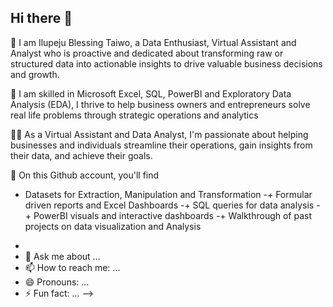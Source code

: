 ## Hi there 👋
🤗 I am Ilupeju Blessing Taiwo, a Data Enthusiast, Virtual Assistant and Analyst who is proactive and dedicated about transforming raw or structured data into actionable insights to drive valuable business decisions and growth.

🧮 I am skilled in Microsoft Excel, SQL, PowerBI and Exploratory Data Analysis  (EDA), I thrive to help business owners and entrepreneurs solve real life problems through strategic operations and analytics


👩‍💻 As a Virtual Assistant and Data Analyst, I'm passionate about helping businesses and individuals streamline their operations, gain insights from their data, and achieve their goals. 

🔗 On this Github account, you'll find

+ Datasets for Extraction, Manipulation and Transformation 
-+ Formular driven reports and Excel Dashboards 
-+ SQL queries for data analysis 
-+ PowerBI visuals and interactive dashboards 
-+ Walkthrough of past projects on data visualization and Analysis
- 
- 💬 Ask me about ...
- 📫 How to reach me: ...
- 😄 Pronouns: ...
- ⚡ Fun fact: ...
-->
